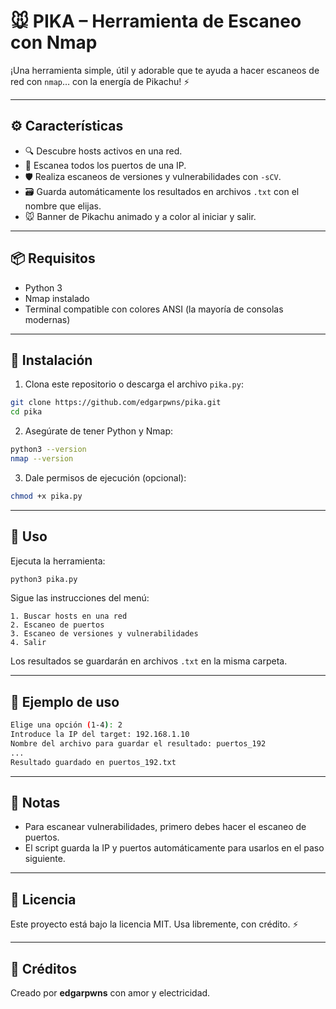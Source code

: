 
# 🐭 PIKA – Herramienta de Escaneo con Nmap

¡Una herramienta simple, útil y adorable que te ayuda a hacer escaneos de red con `nmap`… con la energía de Pikachu! ⚡

---

## ⚙️ Características

- 🔍 Descubre hosts activos en una red.
- 📡 Escanea todos los puertos de una IP.
- 🛡️ Realiza escaneos de versiones y vulnerabilidades con `-sCV`.
- 🗃️ Guarda automáticamente los resultados en archivos `.txt` con el nombre que elijas.
- 🐭 Banner de Pikachu animado y a color al iniciar y salir.

---

## 📦 Requisitos

- Python 3
- Nmap instalado
- Terminal compatible con colores ANSI (la mayoría de consolas modernas)

---

## 🧪 Instalación

1. Clona este repositorio o descarga el archivo `pika.py`:

```bash
git clone https://github.com/edgarpwns/pika.git
cd pika
```

2. Asegúrate de tener Python y Nmap:

```bash
python3 --version
nmap --version
```

3. Dale permisos de ejecución (opcional):

```bash
chmod +x pika.py
```

---

## 🚀 Uso

Ejecuta la herramienta:

```bash
python3 pika.py
```

Sigue las instrucciones del menú:

```
1. Buscar hosts en una red
2. Escaneo de puertos
3. Escaneo de versiones y vulnerabilidades
4. Salir
```

Los resultados se guardarán en archivos `.txt` en la misma carpeta.

---

## 📁 Ejemplo de uso

```bash
Elige una opción (1-4): 2
Introduce la IP del target: 192.168.1.10
Nombre del archivo para guardar el resultado: puertos_192
...
Resultado guardado en puertos_192.txt
```

---

## 🧠 Notas

- Para escanear vulnerabilidades, primero debes hacer el escaneo de puertos.
- El script guarda la IP y puertos automáticamente para usarlos en el paso siguiente.

---

## 📜 Licencia

Este proyecto está bajo la licencia MIT. Usa libremente, con crédito. ⚡

---

## 🧡 Créditos

Creado por **edgarpwns** con amor y electricidad.
